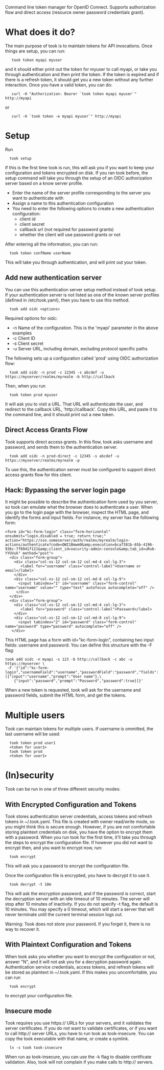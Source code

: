 Command line token manager for OpenID Connect. Supports authorization
flow and direct access (resource owner password credentials grant).

# What does it do?

The main purpose of took is to maintain tokens for API
invocations. Once things are setup, you can run:

```
   took token myapi myuser
```
and it should either print out the token for myuser to call myapi,
or take you through authentication and then print the token. If the
token is expired and if there is a refresh token, it should get you
a new token without any further interaction. Once you have a valid
token, you can do:

```
   curl -H "Authorization: Bearer `took token myapi myuser`" http://myapi
```
or
```
   curl -H `took token -e myapi myuser`" http://myapi
```


# Setup

Run

```
  took setup
```

If this is the first time took is run, this will ask you if you want
to keep your configuration and tokens encrypted on disk. If you ran
took before, the setup command will take you through the setup of an
OIDC authorization server based on a know server profile.

 * Enter the name of the server profile corresponding to the server you want to authenticate with
 * Assign a name to this authentication configuration
 * You need to enter the following options to create a new authentication configuration:
    * client id
    * client secret
    * callback url (not required for password grants)
    * whether the client will use password grants or not

After entering all the information, you can run:

```
  took token confName userName
```

This will take you through authentication, and will print out your token.


## Add new authentication server 

You can use this authentication server setup method instead of took
setup. If your authentication server is not listed as one of the known
server profiles (defined in /etc/took.yaml), then you have to use this
method.

```
  took add oidc <options>
```


Required options for oidc:
 * -n Name of the configuration. This is the 'myapi' parameter in the above examples
 * -c Client ID
 * -s Client secret
 * -u Server URL, including domain, excluding protocol specific paths


The following sets up a configuration called 'prod' using OIDC authorization flow:
```
  took add oidc -n prod -c 12345 -s abcdef -u https://myserver/realms/myrealm -b http://callback
```

Then, when you run
```
  took token prod myuser
```
It will ask you to visit a URL. That URL will authenticate the user, and redirect to the
callback URL, 'http://callback'. Copy this URL, and paste it to the command line, and it 
should print out a new token.

## Direct Access Grants Flow

Took supports direct access grants. In this flow, took asks username and password, and sends 
them to the authentication server.

```
  took add oidc -n prod-direct -c 12345 -s abcdef -u https://myserver/realms/myrealm -p
```
To use this, the authentication server must be configured to support 
direct access grants flow for this client.


## Hack: Bypassing the server login page

It might be possible to describe the authentication form used by you server, so took can emulate
what the browser does to authenticate a user. When you go to the login page with the browser,
inspect the HTML page, and identify the forms and input fields. For instance, my server has the following
form:
```
<form id="kc-form-login" class="form-horizontal" onsubmit="login.disabled = true; return true;" 
action="https://sso.someserver/auth/realms/myrealm/login-actions/authenticate?code=QWI1Bmwm0&amp;execution=bca7381b-65b-4196-936c-7f8941f121&amp;client_id=security-admin-console&amp;tab_id=uRub-YYUVuk" method="post">
  <div class="form-group">
    <div class="col-xs-12 col-sm-12 col-md-4 col-lg-3">
       <label for="username" class="control-label">Username or email</label>
    </div>
    <div class="col-xs-12 col-sm-12 col-md-8 col-lg-9">
      <input tabindex="1" id="username" class="form-control" name="username" value="" type="text" autofocus autocomplete="off" />
     </div>
  </div>
  <div class="form-group">
    <div class="col-xs-12 col-sm-12 col-md-4 col-lg-3">
       <label for="password" class="control-label">Password</label>
    </div>
    <div class="col-xs-12 col-sm-12 col-md-8 col-lg-9">
      <input tabindex="2" id="password" class="form-control" name="password" type="password" autocomplete="off" />
   </div>

```
This HTML page has a form with id="kc-form-login", containing two input fields: username and password. 
You can define this structure with the -F flag:

```
took add oidc -n myapi -s 123 -b http://callback -c abc -u https://myserver \
 -F '{"id":"kc-form-login","usernameField":"username","passwordField":"password","fields":[{"input":"username","prompt":"User name"},\
    {"input":"password","prompt":"Password","password":true}]}'
```

When a new token is requested, took will ask for the username and password fields, submit the HTML
form, and get the tokens.


# Multiple users 

Took can maintain tokens for multiple users. If username is ommitted, the last username will be used:

```
  took token prod user1
  <token for user1>
  took token prod
  <token for user1>
```

# (In)security

Took can be run in one of three different security modes:

## With Encrypted Configuration and Tokens

Took stores authentication server credentials, access tokens and
refresh tokens in ~/.took.yaml. This file is created with owner
read/write mode, so you might think this is secure enough. However, if
you are not comfortable storing plaintext credentials on disk, you
have the option to encrypt them with a password. When you run took for
the first time, it'll take you through the steps to encrypt the
configuration file. If however you did not want to encrypt then, and
you want to encrypt now, run:

```
  took encrypt
```

This will ask you a password to encrypt the configuration file.

Once the configuration file is encrypted, you have to decrypt it to
use it.

```
  took decrypt -t 10m
```

This will ask the encryption password, and if the password is correct,
start the decryption server with an idle timeout of 10 minutes. The
server will stop after 10 minutes of inactivity. If you do not specify
-t flag, the default is 10 minutes. You may specify a 0 timeout, which
will start a server that will never terminate until the current
terminal session logs out.

Warning: Took does not store your password. If you forget it, there is
no way to recover it.

## With Plaintext Configuration and Tokens

When took asks you whether you want to encrypt the configuration or
not, answer "N", and it will not ask you for a decryption password
again. Authentication service credentials, access tokens, and refresh
tokens will be stored as plaintext in ~/.took.yaml. If this makes you
uncomfortable, you can run

```
  took encrypt
```

to encrypt your configuration file.

## Insecure mode

Took requires you use https:// URLs for your servers, and it validates
the server certificates. If you do not want to validate certificates,
or if you want to call http:// server URLs, you have to run took as
took-insecure. You can copy the took executable with that name, or
create a symlink.

```
  ln -s took took-insecure
```

When run as took-insecure, you can use the -k flag to disable
certificate validation. Also, took will not complain if you make calls
to http:// servers. 

